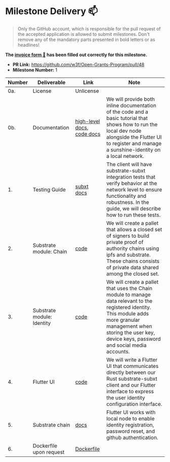 # Milestone Delivery :mailbox:

> Only the GitHub account, which is responsible for the pull request of the accepted application is allowed to submit milestones. Don't remove any of the mandatory parts presented in bold letters or as headlines!

**The [invoice form :pencil:](https://forms.gle/8Wx7nxtq8fKrsuEz8) has been filled out correctly for this milestone.**  

* **PR Link:** https://github.com/w3f/Open-Grants-Program/pull/48
* **Milestone Number:** 1

| Number | Deliverable | Link | Note |
| ------------- | ------------- | ------------- | ------------- |
| 0a. | License | Unlicense |
| 0b. | Documentation | [high-level docs](https://sunshine-protocol.github.io/sunshine-bounty/client/keybase.html), [code docs](https://docs.rs/sunshine-identity-client/0.2.3/sunshine_identity_client/) | We will provide both inline documentation of the code and a basic tutorial that shows how to run the local dev node alongside the Flutter UI to register and manage a sunshine-identity on a local network. |
| 1. | Testing Guide | [subxt docs](https://sunshine-protocol.github.io/sunshine-bounty/client/subxt.html) | The client will have substrate-subxt integration tests that verify behavior at the network level to ensure functionality and robustness. In the guide, we will describe how to run these tests. | 
| 2. | Substrate module: Chain | [code](https://github.com/sunshine-protocol/sunshine-keybase/blob/master/chain/pallet/src/lib.rs) | We will create a pallet that allows a closed set of signers to build private proof of authority chains using ipfs and substrate. These chains consists of private data shared among the closed set. |  
| 3. | Substrate module: Identity | [code](https://github.com/sunshine-protocol/sunshine-keybase/blob/master/identity/pallet/src/lib.rs) | We will create a pallet that uses the Chain module to manage data relevant to the registered identity. This module adds more granular management when storing the user key, device keys, password and social media accounts. |  
| 4. | Flutter UI | [code](https://github.com/sunshine-protocol/sunshine-keybase-ui) | We will write a Flutter UI that communicates directly between our Rust substrate-subxt client and our Flutter interface to express the user identity configuration interface. |  
| 5. | Substrate chain | [docs](https://sunshine-protocol.github.io/sunshine-bounty/client/keybase.html) | Flutter UI works with local node to enable identity registration, password reset, and github authentication. |  
| 6. | Dockerfile upon request | [Dockerfile](https://github.com/sunshine-protocol/sunshine/blob/master/docker-compose.yml) |  |

